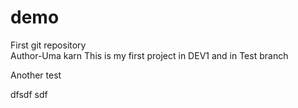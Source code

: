 # demo
First git repository
<br>
Author-Uma karn
 This is my first project 
in DEV1 and in Test branch

Another test 

dfsdf sdf 